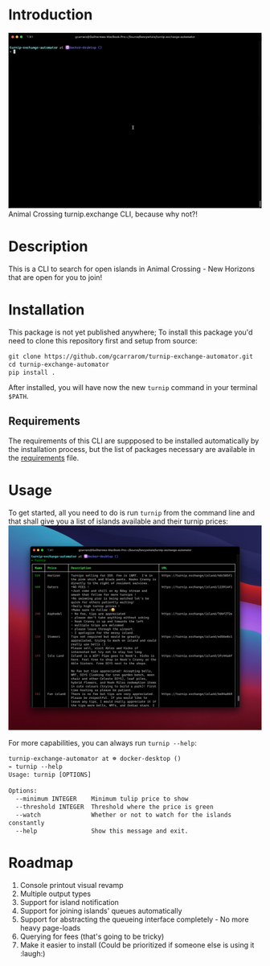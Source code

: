 # Introduction
![](CleanShot%202021-03-15%20at%2022.57.20.gif)
Animal Crossing turnip.exchange CLI, because why not?!

# Description
This is a CLI to search for open islands in Animal Crossing - New Horizons that are open for you to join!

# Installation
This package is not yet published anywhere; To install this package you'd need to clone this repository first and setup from source:

```
git clone https://github.com/gcarrarom/turnip-exchange-automator.git
cd turnip-exchange-automator
pip install .
```

After installed, you will have now the new `turnip` command in your terminal `$PATH`.

## Requirements
The requirements of this CLI are suppposed to be installed automatically by the installation process, but the list of packages necessary are available in the [requirements](requirements.txt) file.

# Usage
To get started, all you need to do is run `turnip` from the command line and that shall give you a list of islands available and their turnip prices:
![](CleanShot%202021-03-15%20at%2022.47.55@2x.png)

For more capabilities, you can always run `turnip --help`:
```
turnip-exchange-automator at ☸️ docker-desktop ()
⌁ turnip --help
Usage: turnip [OPTIONS]

Options:
  --minimum INTEGER    Minimum tulip price to show
  --threshold INTEGER  Threshold where the price is green
  --watch              Whether or not to watch for the islands constantly
  --help               Show this message and exit.
```

# Roadmap
1. Console printout visual revamp
2. Multiple output types
3. Support for island notification
4. Support for joining islands' queues automatically
5. Support for abstracting the queueing interface completely - No more heavy page-loads
6. Querying for fees (that's going to be tricky)
7. Make it easier to install (Could be prioritized if someone else is using it :laugh:)